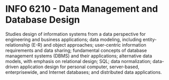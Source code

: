 # INFO 6210 - Data Management and Database Design

Studies design of information systems from a data perspective for engineering and business
applications; data modeling, including entity-relationship (E-R) and object approaches; user-centric
information requirements and data sharing; fundamental concepts of database management systems
(DBMS) and their applications; alternative data models, with emphasis on relational design; SQL; data
normalization; data-driven application design for personal computer, server-based, enterprisewide, and
Internet databases; and distributed data applications.

